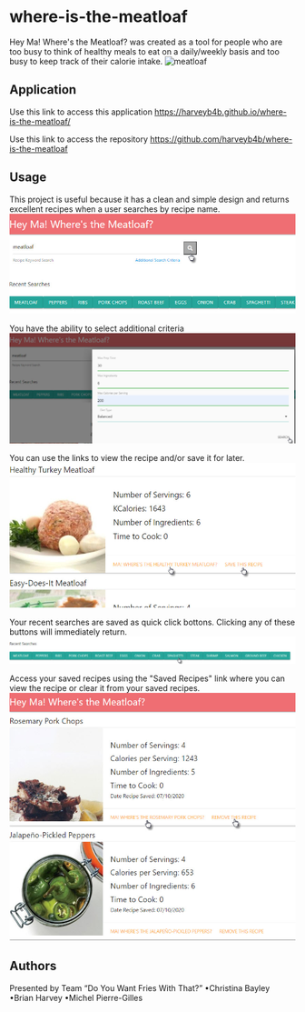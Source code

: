 
# where-is-the-meatloaf

Hey Ma! Where's the Meatloaf? was created as a tool for people who are too busy to think of healthy meals to eat on a daily/weekly basis and too busy to keep track of their calorie intake.
![meatloaf](./assets/meatloaf.gif)


## Application

Use this link to access this application 
https://harveyb4b.github.io/where-is-the-meatloaf/

Use this link to access the repository 
https://github.com/harveyb4b/where-is-the-meatloaf


## Usage

This project is useful because it has a clean and simple design and returns excellent recipes  when a user searches by recipe name.
![recipe search keyword](./assets/recipe-search-keyword.jpg)

You have the ability to select additional criteria 
![recipe additional search criteria](./assets/recipe-additional-search-criteria.jpg)

You can use the links to view the recipe and/or save it for later.
![save or view recipe](./assets/save-view-recipe.jpg)

Your recent searches are saved as quick click bottons. Clicking any of these buttons will immediately  return.
![recent searches](./assets/recent-searches.jpg)

Access your saved recipes using the "Saved Recipes" link where you can view the recipe or clear it from your saved recipes.
![saved recipes](./assets/saved-recipes.jpg)


## Authors 
Presented by Team “Do You Want Fries With That?”
•Christina Bayley
•Brian Harvey
•Michel Pierre-Gilles


